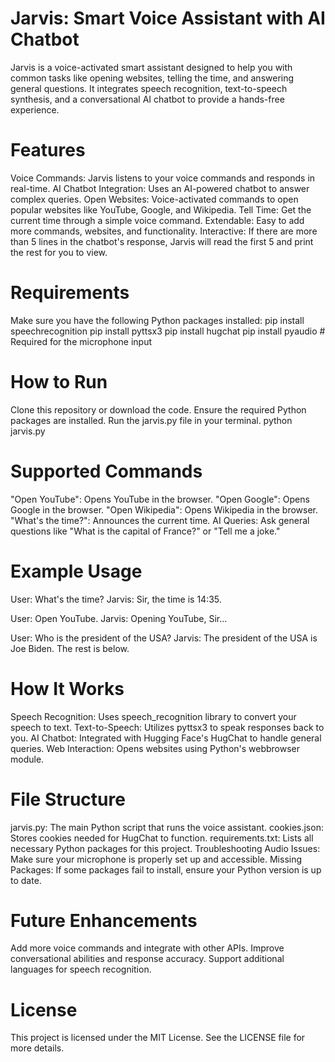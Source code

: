 # Jarvis: Smart Voice Assistant with AI Chatbot
Jarvis is a voice-activated smart assistant designed to help you with common tasks like opening websites, telling the time, and answering general questions. It integrates speech recognition, text-to-speech synthesis, and a conversational AI chatbot to provide a hands-free experience.

# Features
Voice Commands: Jarvis listens to your voice commands and responds in real-time.
AI Chatbot Integration: Uses an AI-powered chatbot to answer complex queries.
Open Websites: Voice-activated commands to open popular websites like YouTube, Google, and Wikipedia.
Tell Time: Get the current time through a simple voice command.
Extendable: Easy to add more commands, websites, and functionality.
Interactive: If there are more than 5 lines in the chatbot's response, Jarvis will read the first 5 and print the rest for you to view.

# Requirements
Make sure you have the following Python packages installed:
pip install speechrecognition
pip install pyttsx3
pip install hugchat
pip install pyaudio  # Required for the microphone input

# How to Run
Clone this repository or download the code.
Ensure the required Python packages are installed.
Run the jarvis.py file in your terminal.
python jarvis.py

# Supported Commands
"Open YouTube": Opens YouTube in the browser.
"Open Google": Opens Google in the browser.
"Open Wikipedia": Opens Wikipedia in the browser.
"What's the time?": Announces the current time.
AI Queries: Ask general questions like "What is the capital of France?" or "Tell me a joke."

# Example Usage
User: What's the time?
Jarvis: Sir, the time is 14:35.

User: Open YouTube.
Jarvis: Opening YouTube, Sir...

User: Who is the president of the USA?
Jarvis: The president of the USA is Joe Biden. The rest is below.

# How It Works
Speech Recognition: Uses speech_recognition library to convert your speech to text.
Text-to-Speech: Utilizes pyttsx3 to speak responses back to you.
AI Chatbot: Integrated with Hugging Face's HugChat to handle general queries.
Web Interaction: Opens websites using Python's webbrowser module.

# File Structure
jarvis.py: The main Python script that runs the voice assistant.
cookies.json: Stores cookies needed for HugChat to function.
requirements.txt: Lists all necessary Python packages for this project.
Troubleshooting
Audio Issues: Make sure your microphone is properly set up and accessible.
Missing Packages: If some packages fail to install, ensure your Python version is up to date.

# Future Enhancements
Add more voice commands and integrate with other APIs.
Improve conversational abilities and response accuracy.
Support additional languages for speech recognition.

# License
This project is licensed under the MIT License. See the LICENSE file for more details.
